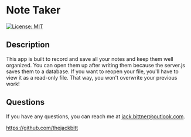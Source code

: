 # Note Taker
[![License: MIT](https://img.shields.io/badge/License-MIT-yellow.svg)](https://opensource.org/licenses/MIT)
## Description
This app is built to record and save all your notes and keep them well organized.  You can open them up after writing them because the server.js saves them to a database.  If you want to reopen your file, you'll have to view it as a read-only file.  That way, you won't overwrite your previous work!
## Questions
If you have any questions, you can reach me at jack.bittner@outlook.com.

<https://github.com/thejackbitt>